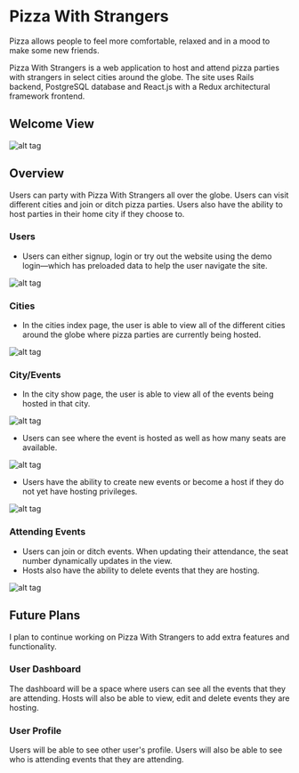 # Pizza With Strangers

Pizza allows people to feel more comfortable, relaxed and in a mood to make some new friends.

Pizza With Strangers is a web application to host and attend pizza parties with strangers in select cities around the globe. The site uses Rails backend, PostgreSQL database and React.js with a Redux architectural framework frontend.

## Welcome View
![alt tag](http://res.cloudinary.com/dcbqili0f/image/upload/v1473447377/splash_page_co57lj.png)

## Overview

Users can party with Pizza With Strangers all over the globe. Users can visit different cities and join or ditch pizza parties. Users also have the ability to host parties in their home city if they choose to.

### Users
- Users can either signup, login or try out the website using the demo login—which has preloaded data to help the user navigate the site.

![alt tag](http://res.cloudinary.com/dcbqili0f/image/upload/v1473447785/signup_page_a3hsgl.png)

### Cities
- In the cities index page, the user is able to view all of the different cities around the globe where pizza parties are currently being hosted.

![alt tag](http://res.cloudinary.com/dcbqili0f/image/upload/v1473447899/cities_page_tmsy1u.png)

### City/Events
- In the city show page, the user is able to view all of the events being hosted in that city.

![alt tag](http://res.cloudinary.com/dcbqili0f/image/upload/v1473448585/city_show_page_tisrvp.png)

- Users can see where the event is hosted as well as how many seats are available.

![alt tag](http://res.cloudinary.com/dcbqili0f/image/upload/v1473449371/events_show_uecycx.png)

- Users have the ability to create new events or become a host if they do not yet have hosting privileges.

![alt tag](http://res.cloudinary.com/dcbqili0f/image/upload/v1473448627/host_option_er4ylr.png)

### Attending Events

- Users can join or ditch events. When updating their attendance, the seat number dynamically updates in the view.
- Hosts also have the ability to delete events that they are hosting.

![alt tag](http://res.cloudinary.com/dcbqili0f/image/upload/v1473449423/user_event_options_zljhyk.png)

## Future Plans

I plan to continue working on Pizza With Strangers to add extra features and functionality.

### User Dashboard

The dashboard will be a space where users can see all the events that they are attending. Hosts will also be able to view, edit and delete events they are hosting.

### User Profile

Users will be able to see other user's profile. Users will also be able to see who is attending events that they are attending.

